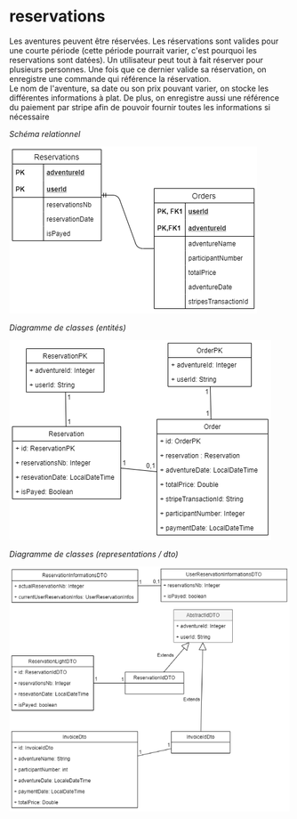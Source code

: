 # reservations

Les aventures peuvent être réservées. Les réservations sont valides pour une courte période (cette période pourrait varier, c'est pourquoi les reservations sont datées). Un utilisateur peut tout à fait réserver pour plusieurs personnes. Une fois que ce dernier valide sa réservation, on enregistre une commande qui référence la réservation.  
Le nom de l'aventure, sa date ou son prix pouvant varier, on stocke les différentes informations à plat. De plus, on enregistre aussi une référence du paiement par stripe afin de pouvoir fournir toutes les informations si nécessaire

*Schéma relationnel*

![database](/documentation/imgs/reservations/database.png)

*Diagramme de classes (entités)*

![entity](/documentation/imgs/reservations/entity.png)

*Diagramme de classes (representations / dto)*

![dto](/documentation/imgs/reservations/dto.png)
